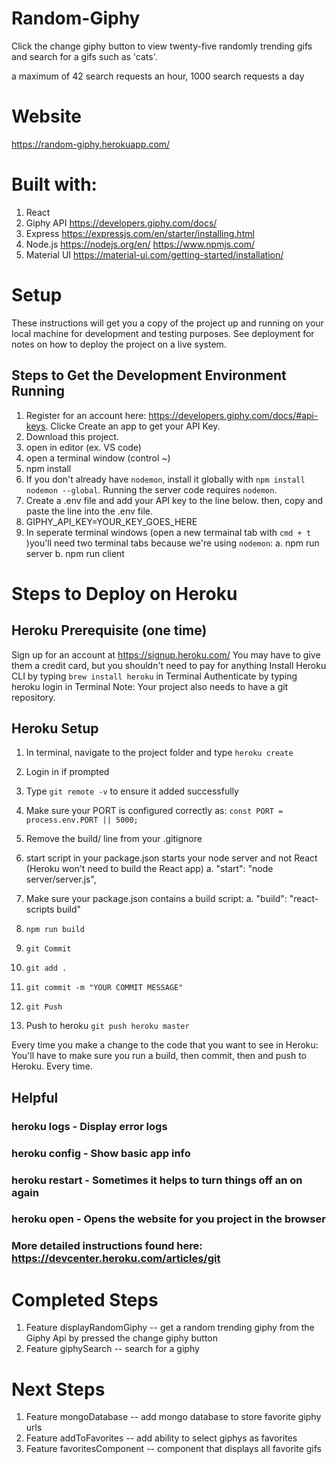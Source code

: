 # Random-Giphy

Click the change giphy button to view twenty-five randomly trending gifs
and search for a gifs such as 'cats'.

a maximum of 42 search requests an hour, 1000 search requests a day 

# Website
https://random-giphy.herokuapp.com/

# Built with:
1. React
2. Giphy API
https://developers.giphy.com/docs/ 
3. Express
https://expressjs.com/en/starter/installing.html
4. Node.js
https://nodejs.org/en/
https://www.npmjs.com/
5. Material UI
https://material-ui.com/getting-started/installation/

# Setup

These instructions will get you a copy of the project up and running on your local machine for development and testing purposes. See deployment for notes on how to deploy the project on a live system.

## Steps to Get the Development Environment Running
1. Register for an account here: https://developers.giphy.com/docs/#api-keys. Clicke Create an app to get your API Key. 
2. Download this project.
3. open in editor (ex. VS code)
4. open a terminal window (control ~)
5. npm install
6. If you don't already have `nodemon`, install it globally with `npm install nodemon --global`.
Running the server code requires `nodemon`. 
7. Create a .env file and add your API key to the line below. then, copy and paste the line into the .env file.
8. GIPHY_API_KEY=YOUR_KEY_GOES_HERE
9. In seperate terminal windows (open a new termainal tab with `cmd + t` )you'll need two terminal tabs because we're using `nodemon`:
    a. npm run server
    b. npm run client

# Steps to Deploy on Heroku

## Heroku Prerequisite (one time)
Sign up for an account at https://signup.heroku.com/
You may have to give them a credit card, but you shouldn't need to pay for anything
Install Heroku CLI by typing `brew install heroku` in Terminal
Authenticate by typing heroku login in Terminal
Note: Your project also needs to have a git repository.

## Heroku Setup
1. In terminal, navigate to the project folder and type `heroku create`
2. Login in if prompted
3. Type `git remote -v` to ensure it added successfully
4. Make sure your PORT is configured correctly as: `const PORT = process.env.PORT || 5000;`


1. Remove the build/ line from your .gitignore 
2. start script in your package.json starts your node server and not React (Heroku won't need to build the React app)
    a. "start": "node server/server.js",
3. Make sure your package.json contains a build script:
    a. "build": "react-scripts build"
4. `npm run build`
5. `git Commit`
6. `git add .` 
7. `git commit -m "YOUR COMMIT MESSAGE"`
8. `git Push`
9. Push to heroku `git push heroku master`

Every time you make a change to the code that you want to see in Heroku: You'll have to make sure you run a build, then commit, then and push to Heroku. Every time.

## Helpful
### heroku logs - Display error logs
### heroku config - Show basic app info
### heroku restart - Sometimes it helps to turn things off an on again
### heroku open - Opens the website for you project in the browser
### More detailed instructions found here: https://devcenter.heroku.com/articles/git

# Completed Steps
1. Feature displayRandomGiphy -- get a random trending giphy from the Giphy Api by pressed the change giphy button
2. Feature giphySearch -- search for a giphy 

# Next Steps
1. Feature mongoDatabase -- add mongo database to store favorite giphy urls
2. Feature addToFavorites -- add ability to select giphys as favorites
3. Feature favoritesComponent -- component that displays all favorite gifs 




